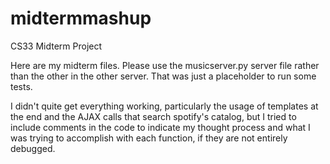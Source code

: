 # midtermmashup
CS33 Midterm Project

Here are my midterm files. Please use the musicserver.py server file rather than the other in the other server. That was just a placeholder to run some tests.

I didn't quite get everything working, particularly the usage of templates at the end and the AJAX calls that search spotify's catalog, but I tried to include comments in the code to indicate my thought process and what I was trying to accomplish with each function, if they are not entirely debugged.
